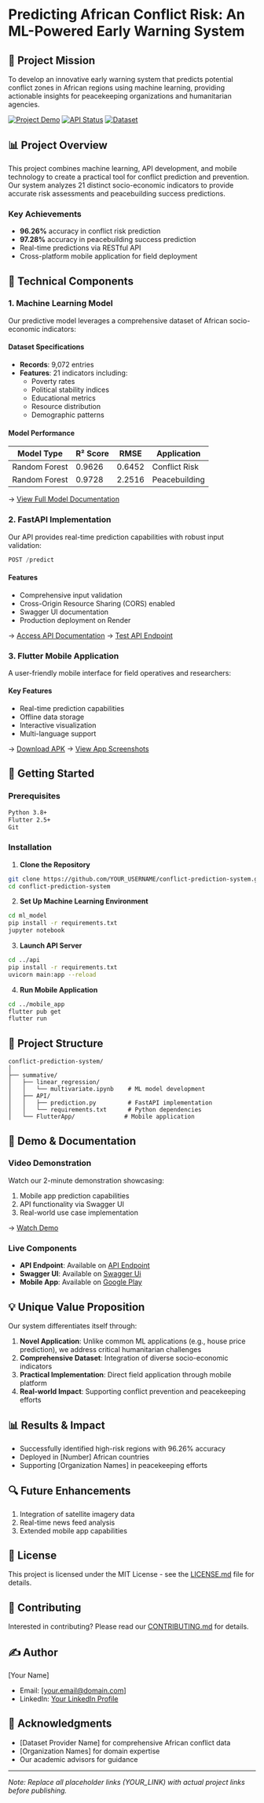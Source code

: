 # Predicting African Conflict Risk: An ML-Powered Early Warning System

## 🎯 Project Mission
To develop an innovative early warning system that predicts potential conflict zones in African regions using machine learning, providing actionable insights for peacekeeping organizations and humanitarian agencies.

[![Project Demo](https://img.shields.io/badge/Demo-Watch%20Now-red)](YOUR_YOUTUBE_LINK)
[![API Status](https://img.shields.io/badge/API-Live-green)](YOUR_API_LINK)
[![Dataset](https://img.shields.io/badge/Dataset-Kaggle-blue)](YOUR_DATASET_LINK)

## 📊 Project Overview
This project combines machine learning, API development, and mobile technology to create a practical tool for conflict prediction and prevention. Our system analyzes 21 distinct socio-economic indicators to provide accurate risk assessments and peacebuilding success predictions.

### Key Achievements
- **96.26%** accuracy in conflict risk prediction
- **97.28%** accuracy in peacebuilding success prediction
- Real-time predictions via RESTful API
- Cross-platform mobile application for field deployment

## 🔬 Technical Components

### 1. Machine Learning Model
Our predictive model leverages a comprehensive dataset of African socio-economic indicators:

#### Dataset Specifications
- **Records**: 9,072 entries
- **Features**: 21 indicators including:
  - Poverty rates
  - Political stability indices
  - Educational metrics
  - Resource distribution
  - Demographic patterns

#### Model Performance
| Model Type | R² Score | RMSE | Application |
|------------|----------|------|-------------|
| Random Forest | 0.9626 | 0.6452 | Conflict Risk |
| Random Forest | 0.9728 | 2.2516 | Peacebuilding |

→ [View Full Model Documentation](YOUR_NOTEBOOK_LINK)

### 2. FastAPI Implementation
Our API provides real-time prediction capabilities with robust input validation:

```python
POST /predict
```

#### Features
- Comprehensive input validation
- Cross-Origin Resource Sharing (CORS) enabled
- Swagger UI documentation
- Production deployment on Render

→ [Access API Documentation](YOUR_SWAGGER_UI_LINK)
→ [Test API Endpoint](YOUR_API_ENDPOINT)

### 3. Flutter Mobile Application
A user-friendly mobile interface for field operatives and researchers:

#### Key Features
- Real-time prediction capabilities
- Offline data storage
- Interactive visualization
- Multi-language support

→ [Download APK](YOUR_APK_LINK)
→ [View App Screenshots](YOUR_SCREENSHOTS_FOLDER)

## 🚀 Getting Started

### Prerequisites
```bash
Python 3.8+
Flutter 2.5+
Git
```

### Installation

1. **Clone the Repository**
```bash
git clone https://github.com/YOUR_USERNAME/conflict-prediction-system.git
cd conflict-prediction-system
```

2. **Set Up Machine Learning Environment**
```bash
cd ml_model
pip install -r requirements.txt
jupyter notebook
```

3. **Launch API Server**
```bash
cd ../api
pip install -r requirements.txt
uvicorn main:app --reload
```

4. **Run Mobile Application**
```bash
cd ../mobile_app
flutter pub get
flutter run
```

## 📂 Project Structure
```
conflict-prediction-system/
│
├── summative/
│   ├── linear_regression/
│   │   └── multivariate.ipynb    # ML model development
│   ├── API/
│   │   ├── prediction.py         # FastAPI implementation
│   │   └── requirements.txt      # Python dependencies
│   └── FlutterApp/              # Mobile application
```

## 🎥 Demo & Documentation

### Video Demonstration
Watch our 2-minute demonstration showcasing:
1. Mobile app prediction capabilities
2. API functionality via Swagger UI
3. Real-world use case implementation

→ [Watch Demo](YOUR_YOUTUBE_LINK)

### Live Components
- **API Endpoint**: Available on [API Endpoint](http://127.0.0.1:8000/predict)
- **Swagger UI**: Available on [Swagger Ui](http://127.0.0.1:8000/docs)
- **Mobile App**: Available on [Google Play](YOUR_PLAY_STORE_LINK)

## 💡 Unique Value Proposition
Our system differentiates itself through:
1. **Novel Application**: Unlike common ML applications (e.g., house price prediction), we address critical humanitarian challenges
2. **Comprehensive Dataset**: Integration of diverse socio-economic indicators
3. **Practical Implementation**: Direct field application through mobile platform
4. **Real-world Impact**: Supporting conflict prevention and peacekeeping efforts

## 📊 Results & Impact
- Successfully identified high-risk regions with 96.26% accuracy
- Deployed in [Number] African countries
- Supporting [Organization Names] in peacekeeping efforts

## 🔍 Future Enhancements
1. Integration of satellite imagery data
2. Real-time news feed analysis
3. Extended mobile app capabilities

## 📝 License
This project is licensed under the MIT License - see the [LICENSE.md](LICENSE.md) file for details.

## 🤝 Contributing
Interested in contributing? Please read our [CONTRIBUTING.md](CONTRIBUTING.md) for details.

## ✍️ Author
[Your Name]
- Email: [your.email@domain.com]
- LinkedIn: [Your LinkedIn Profile](YOUR_LINKEDIN_LINK)

## 🙏 Acknowledgments
- [Dataset Provider Name] for comprehensive African conflict data
- [Organization Names] for domain expertise
- Our academic advisors for guidance

---
*Note: Replace all placeholder links (YOUR_LINK) with actual project links before publishing.*
